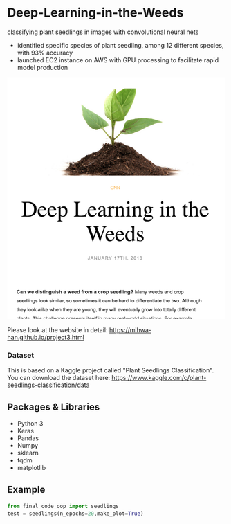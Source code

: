 # Deep-Learning-in-the-Weeds

classifying plant seedlings in images with convolutional neural nets
- identified specific species of plant seedling, among 12 different species, with 93% accuracy
- launched EC2 instance on AWS with GPU processing to facilitate rapid model production

<p align="center">

  <img src="./img/plant.png" >

</p>

Please look at the website in detail: https://mihwa-han.github.io/project3.html

### Dataset
This is based on a Kaggle project called "Plant Seedlings Classification".
You can download the dataset here: 
https://www.kaggle.com/c/plant-seedlings-classification/data

## Packages & Libraries
- Python 3
- Keras
- Pandas
- Numpy
- sklearn
- tqdm
- matplotlib

## Example

```python
from final_code_oop import seedlings  
test = seedlings(n_epochs=20,make_plot=True)
```


